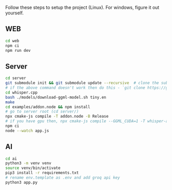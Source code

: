 Follow these steps to setup the project (Linux). For windows, figure it out yourself.

## WEB

```bash
cd web
npm ci
npm run dev
```

## Server

```bash
cd server
git submodule init && git submodule update --recursive  # clone the submodules
# if the above command doesn't work then do this - `git clone https://github.com/ggerganov/whisper.cpp`
cd whisper.cpp
bash ./models/download-ggml-model.sh tiny.en
make
cd examples/addon.node && npm install
# go to server root (cd server/)
npx cmake-js compile -T addon.node -B Release
# if you have gpu then, npx cmake-js compile --GGML_CUDA=1 -T whisper-addon -B Release
npm ci
node --watch app.js
```

## AI

```bash
cd ai
python3 -m venv venv
source venv/bin/activate
pip3 install -r requirements.txt
# rename env.template as .env and add groq api key
python3 app.py
```

